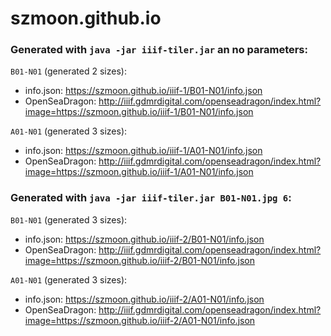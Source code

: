 # szmoon.github.io

### Generated with `java -jar iiif-tiler.jar` an no parameters:

`B01-N01` (generated 2 sizes):

- info.json: https://szmoon.github.io/iiif-1/B01-N01/info.json
- OpenSeaDragon: http://iiif.gdmrdigital.com/openseadragon/index.html?image=https://szmoon.github.io/iiif-1/B01-N01/info.json

`A01-N01` (generated 3 sizes):

- info.json: https://szmoon.github.io/iiif-1/A01-N01/info.json
- OpenSeaDragon: http://iiif.gdmrdigital.com/openseadragon/index.html?image=https://szmoon.github.io/iiif-1/A01-N01/info.json

### Generated with `java -jar iiif-tiler.jar B01-N01.jpg 6`:

`B01-N01` (generated 3 sizes):

- info.json: https://szmoon.github.io/iiif-2/B01-N01/info.json
- OpenSeaDragon: http://iiif.gdmrdigital.com/openseadragon/index.html?image=https://szmoon.github.io/iiif-2/B01-N01/info.json

`A01-N01` (generated 3 sizes):

- info.json: https://szmoon.github.io/iiif-2/A01-N01/info.json
- OpenSeaDragon: http://iiif.gdmrdigital.com/openseadragon/index.html?image=https://szmoon.github.io/iiif-2/A01-N01/info.json
